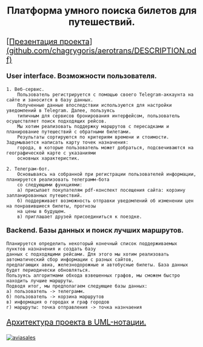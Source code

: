<p style="font-size: 25px; text-align: center;"><b>Платформа умного поиска билетов для путешествий.</b></p>

<p style="font-size: 20px;"><u>[Презентация проекта](github.com/chagrygoris/aerotrans/DESCRIPTION.pdf)</u></p>
<p style="font-size: 18px;"><b>User interface. Возможности пользователя.</b></p>

    1. Веб-сервис.
        Пользователь регистрируется с помощью своего Telegram-аккаунта на сайте и заносится в базу данных. 
        Полученные данные впоследствии используются для настройки уведомлений в Telegram. Далее, пользуясь 
        типичным для сервисов бронирования интерфейсом, пользователь осуществляет поиск подходящих рейсов. 
        Мы хотим реализовать поддержку маршрутов с пересадками и планирование путешествий с обратными билетами. 
        Результаты сортируются по критериям времени и стоимости. Задумывается написать карту точек назначения: 
        города, в которые пользователь может добраться, подсвечиваются на географической карте с указаниями
        основных характеристик. 

    2. Телеграм-бот. 
        Основываясь на собранной при регистрации пользователей информации, планируется реализовать телеграмм-бота
        со следующими функциями: 
        а) присылает покупателям pdf-конспект посещения сайта: корзину запланированных путешествий. 
        б) поддерживает возможность отправки уведомлений об изменении цен на понравившиеся билеты, прогнозы
        на цены в будущем.
        в) приглашает друзей присоединиться к поездке.

<p style="font-size: 18px;"><b>Backend. Базы данных и поиск лучших маршрутов.</b></p>

    Планируется определить некоторый конечный список поддерживаемых пунктов назначения и создать базу
    данных с подходящими рейсами. Для этого мы хотим реализовать автоматический сбор информации с разных сайтов,
    предлагающих авиа, железнодорожные и автобусные билеты. База данных будет периодически обновляться. 
    Пользуясь алгоритмами обхода взвешенных графов, мы сможем быстро находить лучшие маршруты. 
    Подводя итог, мы предполагаем следующие базы данных: 
    а) пользователь -> телеграмм.
    б) пользователь -> корзина маршрутов
    в) информация о городах и граф городов
    г) маршруты: точка отправления -> точка назнчаения

<p style="font-size: 20px;"><u>Архитектура проекта в UML-нотации.</u></p>
<a href="https://ibb.co/L8RBCCg"><img src="https://i.ibb.co/hy9rKKd/aviasales.jpg" alt="aviasales" border="0"></a>

